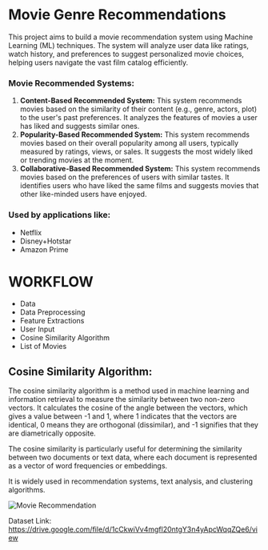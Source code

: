 <!DOCTYPE html>
<html lang="en">
<body>
    <h1>Movie Genre Recommendations</h1>
    <p>This project aims to build a movie recommendation system using Machine Learning (ML) techniques. The system will analyze user data like ratings, watch history, and preferences to suggest personalized movie choices, helping users navigate the vast film catalog efficiently.</p>
    <h3>Movie Recommended Systems:</h3>
    <ol>
        <li><strong>Content-Based Recommended System:</strong> This system recommends movies based on the similarity of their content (e.g., genre, actors, plot) to the user's past preferences. It analyzes the features of movies a user has liked and suggests similar ones.</li>
        <li><strong>Popularity-Based Recommended System:</strong> This system recommends movies based on their overall popularity among all users, typically measured by ratings, views, or sales. It suggests the most widely liked or trending movies at the moment.</li>
        <li><strong>Collaborative-Based Recommended System:</strong> This system recommends movies based on the preferences of users with similar tastes. It identifies users who have liked the same films and suggests movies that other like-minded users have enjoyed.</li>
    </ol>
    <h3>Used by applications like:</h3>
    <ul>
        <li>Netflix</li>
        <li>Disney+Hotstar</li>
        <li>Amazon Prime</li>
    </ul>
    <h1>WORKFLOW</h1>
    <ul>
        <li>Data</li>
        <li>Data Preprocessing</li>
        <li>Feature Extractions</li>
        <li>User Input</li>
        <li>Cosine Similarity Algorithm</li>
        <li>List of Movies</li>
    </ul>
    <h2>Cosine Similarity Algorithm:</h2>
    <p>The cosine similarity algorithm is a method used in machine learning and information retrieval to measure the similarity between two non-zero vectors. It calculates the cosine of the angle between the vectors, which gives a value between -1 and 1, where 1 indicates that the vectors are identical, 0 means they are orthogonal (dissimilar), and -1 signifies that they are diametrically opposite.</p>
    <p>The cosine similarity is particularly useful for determining the similarity between two documents or text data, where each document is represented as a vector of word frequencies or embeddings.</p>
    <p>It is widely used in recommendation systems, text analysis, and clustering algorithms.</p>
    <img src="https://pub.mdpi-res.com/mathematics/mathematics-11-01355/article_deploy/html/images/mathematics-11-01355-g011.png?1678456352" alt="Movie Recommendation">
    <p>Dataset Link: <a href="https://drive.google.com/file/d/1cCkwiVv4mgfl20ntgY3n4yApcWqqZQe6/view" target="_blank">https://drive.google.com/file/d/1cCkwiVv4mgfl20ntgY3n4yApcWqqZQe6/view</a></p>
</body>
</html>
